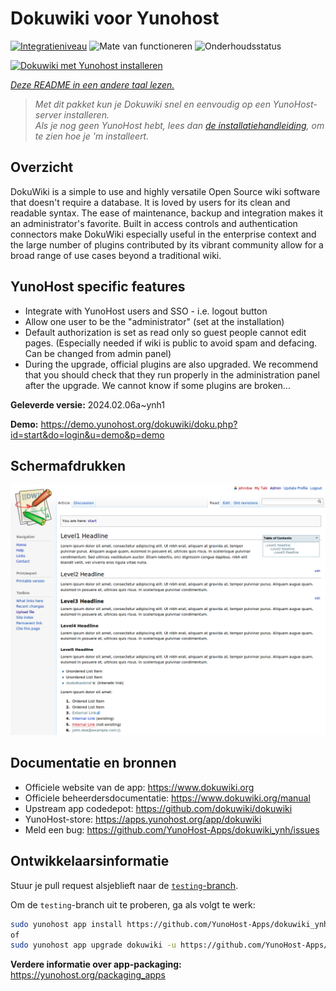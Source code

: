 <!--
NB: Deze README is automatisch gegenereerd door <https://github.com/YunoHost/apps/tree/master/tools/readme_generator>
Hij mag NIET handmatig aangepast worden.
-->

# Dokuwiki voor Yunohost

[![Integratieniveau](https://dash.yunohost.org/integration/dokuwiki.svg)](https://ci-apps.yunohost.org/ci/apps/dokuwiki/) ![Mate van functioneren](https://ci-apps.yunohost.org/ci/badges/dokuwiki.status.svg) ![Onderhoudsstatus](https://ci-apps.yunohost.org/ci/badges/dokuwiki.maintain.svg)

[![Dokuwiki met Yunohost installeren](https://install-app.yunohost.org/install-with-yunohost.svg)](https://install-app.yunohost.org/?app=dokuwiki)

*[Deze README in een andere taal lezen.](./ALL_README.md)*

> *Met dit pakket kun je Dokuwiki snel en eenvoudig op een YunoHost-server installeren.*  
> *Als je nog geen YunoHost hebt, lees dan [de installatiehandleiding](https://yunohost.org/install), om te zien hoe je 'm installeert.*

## Overzicht

DokuWiki is a simple to use and highly versatile Open Source wiki software that doesn't require a database. It is loved by users for its clean and readable syntax. The ease of maintenance, backup and integration makes it an administrator's favorite. Built in access controls and authentication connectors make DokuWiki especially useful in the enterprise context and the large number of plugins contributed by its vibrant community allow for a broad range of use cases beyond a traditional wiki.

## YunoHost specific features

* Integrate with YunoHost users and SSO - i.e. logout button
* Allow one user to be the "administrator" (set at the installation)
* Default authorization is set as read only so guest people cannot edit pages. (Especially needed if wiki is public to avoid spam and defacing. Can be changed from admin panel)
* During the upgrade, official plugins are also upgraded. We recommend that you should check that they run properly in the administration panel after the upgrade. We cannot know if some plugins are broken...


**Geleverde versie:** 2024.02.06a~ynh1

**Demo:** <https://demo.yunohost.org/dokuwiki/doku.php?id=start&do=login&u=demo&p=demo>

## Schermafdrukken

![Schermafdrukken van Dokuwiki](./doc/screenshots/DokuWiki_Screenshot.png)

## Documentatie en bronnen

- Officiele website van de app: <https://www.dokuwiki.org>
- Officiele beheerdersdocumentatie: <https://www.dokuwiki.org/manual>
- Upstream app codedepot: <https://github.com/dokuwiki/dokuwiki>
- YunoHost-store: <https://apps.yunohost.org/app/dokuwiki>
- Meld een bug: <https://github.com/YunoHost-Apps/dokuwiki_ynh/issues>

## Ontwikkelaarsinformatie

Stuur je pull request alsjeblieft naar de [`testing`-branch](https://github.com/YunoHost-Apps/dokuwiki_ynh/tree/testing).

Om de `testing`-branch uit te proberen, ga als volgt te werk:

```bash
sudo yunohost app install https://github.com/YunoHost-Apps/dokuwiki_ynh/tree/testing --debug
of
sudo yunohost app upgrade dokuwiki -u https://github.com/YunoHost-Apps/dokuwiki_ynh/tree/testing --debug
```

**Verdere informatie over app-packaging:** <https://yunohost.org/packaging_apps>
